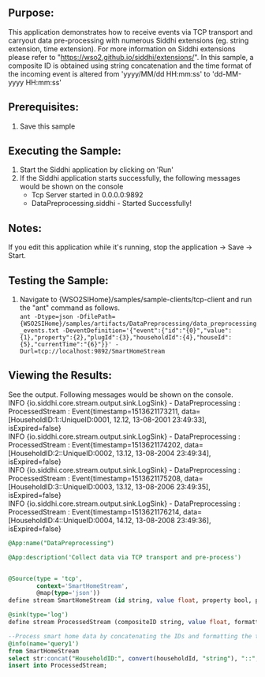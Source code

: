 

## Purpose:
This application demonstrates how to receive events via TCP transport and carryout data pre-processing with numerous Siddhi extensions (eg. string extension, time extension). For more information on Siddhi extensions please refer to "https://wso2.github.io/siddhi/extensions/". In this sample, a composite ID is obtained using string concatenation and the time format of the incoming event is altered from 'yyyy/MM/dd HH:mm:ss' to 'dd-MM-yyyy HH:mm:ss'

## Prerequisites:
1) Save this sample

## Executing the Sample:
1) Start the Siddhi application by clicking on 'Run'
2) If the Siddhi application starts successfully, the following messages would be shown on the console
    * Tcp Server started in 0.0.0.0:9892
    * DataPreprocessing.siddhi - Started Successfully!
## Notes:
If you edit this application while it's running, stop the application -> Save -> Start.

## Testing the Sample:
1) Navigate to {WSO2SIHome}/samples/sample-clients/tcp-client and run the "ant" command as follows.\
`ant -Dtype=json -DfilePath={WSO2SIHome}/samples/artifacts/DataPreprocessing/data_preprocessing_events.txt
-DeventDefinition='{"event":{"id":"{0}","value":{1},"property":{2},"plugId":{3},"householdId":{4},"houseId":{5},"currentTime":"{6}"}}' -Durl=tcp://localhost:9892/SmartHomeStream`

## Viewing the Results:
See the output. Following messages would be shown on the console.\
INFO {io.siddhi.core.stream.output.sink.LogSink} - DataPreprocessing : ProcessedStream : Event{timestamp=1513621173211, data=[HouseholdID:1::UniqueID:0001, 12.12, 13-08-2001 23:49:33], isExpired=false}\
INFO {io.siddhi.core.stream.output.sink.LogSink} - DataPreprocessing : ProcessedStream : Event{timestamp=1513621174202, data=[HouseholdID:2::UniqueID:0002, 13.12, 13-08-2004 23:49:34], isExpired=false}\
INFO {io.siddhi.core.stream.output.sink.LogSink} - DataPreprocessing : ProcessedStream : Event{timestamp=1513621175208, data=[HouseholdID:3::UniqueID:0003, 13.12, 13-08-2006 23:49:35], isExpired=false}\
INFO {io.siddhi.core.stream.output.sink.LogSink} - DataPreprocessing : ProcessedStream : Event{timestamp=1513621176214, data=[HouseholdID:4::UniqueID:0004, 14.12, 13-08-2008 23:49:36], isExpired=false}



```sql
@App:name("DataPreprocessing")

@App:description('Collect data via TCP transport and pre-process')


@Source(type = 'tcp',
        context='SmartHomeStream',
        @map(type='json'))
define stream SmartHomeStream (id string, value float, property bool, plugId int, householdId int, houseId int, currentTime string);

@sink(type='log')
define stream ProcessedStream (compositeID string, value float, formattedTime string);

--Process smart home data by concatenating the IDs and formatting the time
@info(name='query1')
from SmartHomeStream
select str:concat("HouseholdID:", convert(householdId, "string"), "::", "UniqueID:", id) as compositeID, value, str:concat(currentTime, " ", time:currentTime()) as formattedTime
insert into ProcessedStream;
```